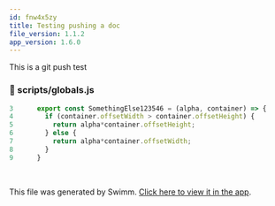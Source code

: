 ```yaml
---
id: fnw4x5zy
title: Testing pushing a doc
file_version: 1.1.2
app_version: 1.6.0
---
```


This is a git push test
<!-- NOTE-swimm-snippet: the lines below link your snippet to Swimm -->
### 📄 scripts/globals.js
```javascript
3      export const SomethingElse123546 = (alpha, container) => {
4        if (container.offsetWidth > container.offsetHeight) {
5          return alpha*container.offsetHeight;
6        } else {
7          return alpha*container.offsetWidth;
8        }
9      }
```

<br/>

This file was generated by Swimm. [Click here to view it in the app](https://swimm-web-app.web.app/repos/Z2l0aHViJTNBJTNBc21hcnQtbWlycm9yJTNBJTNBSWRpdFllZ2VyU3dpbW0=/docs/fnw4x5zy).
